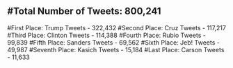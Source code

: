 #Total Number of Tweets: 800,241 
---
#First Place: Trump Tweets - 322,432
#Second Place: Cruz Tweets - 117,217
#Third Place: Clinton Tweets - 114,388
#Fourth Place: Rubio Tweets - 99,839
#Fifth Place: Sanders Tweets - 69,562
#Sixth Place: Jeb! Tweets - 49,987
#Seventh Place: Kasich Tweets - 15,184
#Last Place: Carson Tweets - 11,633
